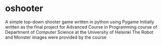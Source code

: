 # oshooter
A simple top-down shooter game written in python using Pygame
Initially written as the final project for Advanced Course in Programming course of Department of Computer Science at the University of Helsinki
The Robot and Monster images were provided by the course
